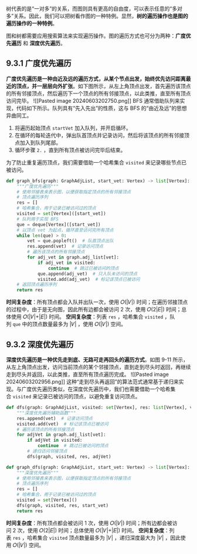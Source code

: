 树代表的是“一对多”的关系，而图则具有更高的自由度，可以表示任意的“多对多”关系。因此，我们可以把树看作图的一种特例。显然，**树的遍历操作也是图的遍历操作的一种特例**。

图和树都需要应用搜索算法来实现遍历操作。图的遍历方式也可分为两种：**广度优先遍历** 和 **深度优先遍历**。

## 9.3.1 广度优先遍历
**广度优先遍历是一种由近及远的遍历方式，从某个节点出发，始终优先访问距离最近的顶点，并一层层向外扩张**。如下图所示，从左上角顶点出发，首先遍历该顶点的所有邻接顶点，然后遍历下一个顶点的所有邻接顶点，以此类推，直至所有顶点访问完毕。
![[Pasted image 20240603202750.png]]
BFS 通常借助队列来实现，代码如下所示。队列具有“先入先出”的性质，这与 BFS 的“由近及远”的思想异曲同工。
1. 将遍历起始顶点 `startVet` 加入队列，并开启循环。
2. 在循环的每轮迭代中，弹出队首顶点并记录访问，然后将该顶点的所有邻接顶点加入到队列尾部。
3. 循环步骤 `2.` ，直到所有顶点被访问完毕后结束。

为了防止重复遍历顶点，我们需要借助一个哈希集合 `visited` 来记录哪些节点已被访问。
```python
def graph_bfs(graph: GraphAdjList, start_vet: Vertex) -> list[Vertex]:
	"""广度优先遍历"""
	# 使用邻接表来表示图，以便获取指定顶点的所有邻接顶点
	# 顶点遍历序列
	res = []
	# 哈希集合，用于记录已被访问过的顶点
	visited = set[Vertex]([start_vet])
	# 队列用于实现 BFS
	que = deque[Vertex]([start_vet])
	# 以顶点 vet 为起点，循环直至访问完所有顶点
	while len(que) > 0:
	    vet = que.popleft()  # 队首顶点出队
	    res.append(vet)  # 记录访问顶点
	    # 遍历该顶点的所有邻接顶点
	    for adj_vet in graph.adj_list[vet]:
	        if adj_vet in visited:
	            continue  # 跳过已被访问的顶点
	        que.append(adj_vet)  # 只入队未访问的顶点
	        visited.add(adj_vet)  # 标记该顶点已被访问
	# 返回顶点遍历序列
	return res
```

**时间复杂度**：所有顶点都会入队并出队一次，使用 𝑂(|𝑉|) 时间；在遍历邻接顶点的过程中，由于是无向图，因此所有边都会被访问 2 次，使用 𝑂(2|𝐸|) 时间；总体使用 𝑂(|𝑉|+|𝐸|) 时间。
**空间复杂度**：列表 `res` ，哈希集合 `visited` ，队列 `que` 中的顶点数量最多为 |𝑉| ，使用 𝑂(|𝑉|) 空间。

## 9.3.2 深度优先遍历
**深度优先遍历是一种优先走到底、无路可走再回头的遍历方式**。如图 9-11 所示，从左上角顶点出发，访问当前顶点的某个邻接顶点，直到走到尽头时返回，再继续走到尽头并返回，以此类推，直至所有顶点遍历完成。
![[Pasted image 20240603202956.png]]
这种“走到尽头再返回”的算法范式通常基于递归来实现。与广度优先遍历类似，在深度优先遍历中，我们也需要借助一个哈希集合 `visited` 来记录已被访问的顶点，以避免重复访问顶点。
```python
def dfs(graph: GraphAdjList, visited: set[Vertex], res: list[Vertex], vet: Vertex):
    """深度优先遍历辅助函数"""
    res.append(vet)  # 记录访问顶点
    visited.add(vet)  # 标记该顶点已被访问
    # 遍历该顶点的所有邻接顶点
    for adjVet in graph.adj_list[vet]:
        if adjVet in visited:
            continue  # 跳过已被访问的顶点
        # 递归访问邻接顶点
        dfs(graph, visited, res, adjVet)

def graph_dfs(graph: GraphAdjList, start_vet: Vertex) -> list[Vertex]:
    """深度优先遍历"""
    # 使用邻接表来表示图，以便获取指定顶点的所有邻接顶点
    # 顶点遍历序列
    res = []
    # 哈希集合，用于记录已被访问过的顶点
    visited = set[Vertex]()
    dfs(graph, visited, res, start_vet)
    return res
```

**时间复杂度**：所有顶点都会被访问 1 次，使用 𝑂(|𝑉|) 时间；所有边都会被访问 2 次，使用 𝑂(2|𝐸|) 时间；总体使用 𝑂(|𝑉|+|𝐸|) 时间。
**空间复杂度**：列表 `res` ，哈希集合 `visited` 顶点数量最多为 |𝑉| ，递归深度最大为 |𝑉| ，因此使用 𝑂(|𝑉|) 空间。